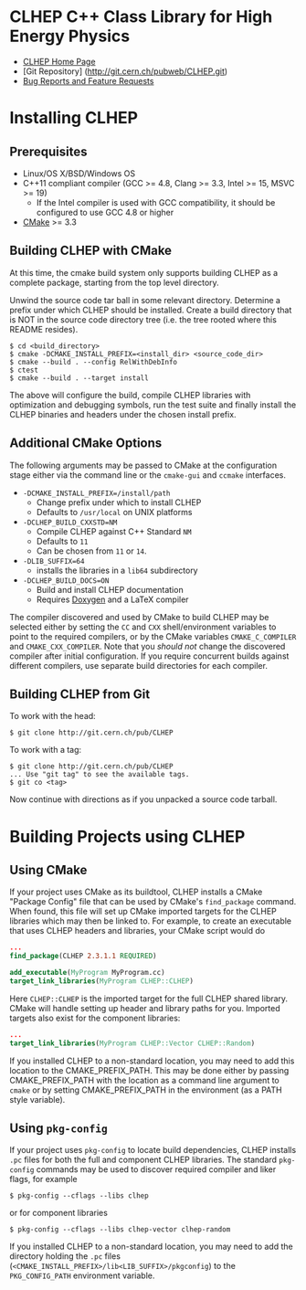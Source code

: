 CLHEP C++ Class Library for High Energy Physics
===============================================

- [CLHEP Home Page](http://proj-clhep.web.cern.ch/proj-clhep/)
- [Git Repository] (http://git.cern.ch/pubweb/CLHEP.git)
- [Bug Reports and Feature Requests](https://its.cern.ch/jira/browse/CLHEP/)

Installing CLHEP
================
Prerequisites
-------------
- Linux/OS X/BSD/Windows OS
- C++11 compliant compiler (GCC >= 4.8, Clang >= 3.3, Intel >= 15, MSVC >= 19)
  - If the Intel compiler is used with GCC compatibility, it should be configured
    to use GCC 4.8 or higher
- [CMake](http://www.cmake.org) >= 3.3

Building CLHEP with CMake
-------------------------
At this time, the cmake build system only supports building CLHEP as a 
complete package, starting from the top level directory.

Unwind the source code tar ball in some relevant directory. Determine a prefix
under which CLHEP should be installed. Create a build directory that is 
NOT in the source code directory tree (i.e. the tree rooted where this README
resides).

```
$ cd <build_directory>
$ cmake -DCMAKE_INSTALL_PREFIX=<install_dir> <source_code_dir>
$ cmake --build . --config RelWithDebInfo
$ ctest
$ cmake --build . --target install
```

The above will configure the build, compile CLHEP libraries with optimization and
debugging symbols, run the test suite and finally install the CLHEP binaries and
headers under the chosen install prefix.

Additional CMake Options
------------------------
The following arguments may be passed to CMake at the configuration stage either
via the command line or the `cmake-gui` and `ccmake` interfaces.

- `-DCMAKE_INSTALL_PREFIX=/install/path`
  - Change prefix under which to install CLHEP
  - Defaults to `/usr/local` on UNIX platforms
- `-DCLHEP_BUILD_CXXSTD=NM`
  - Compile CLHEP against C++ Standard `NM`
  - Defaults to `11`
  - Can be chosen from `11` or `14`.
- `-DLIB_SUFFIX=64`
  - installs the libraries in a `lib64` subdirectory
- `-DCLHEP_BUILD_DOCS=ON`
  - Build and install CLHEP documentation
  - Requires [Doxygen](http://www.doxygen.org) and a LaTeX compiler

The compiler discovered and used by CMake to build CLHEP may be
selected either by setting the `CC` and `CXX` shell/environment variables
to point to the required compilers, or by the CMake variables 
`CMAKE_C_COMPILER` and `CMAKE_CXX_COMPILER`. Note that you *should not*
change the discovered compiler after initial configuration. If you
require concurrent builds against different compilers, use separate
build directories for each compiler.

Building CLHEP from Git
-----------------------
To work with the head:

```
$ git clone http://git.cern.ch/pub/CLHEP
```

To work with a tag:

```
$ git clone http://git.cern.ch/pub/CLHEP
... Use "git tag" to see the available tags.
$ git co <tag>
```

Now continue with directions as if you unpacked a source code tarball.


Building Projects using CLHEP
=============================
Using CMake
-----------
If your project uses CMake as its buildtool, CLHEP installs a CMake 
"Package Config" file that can be used by CMake's `find_package` command.
When found, this file will set up CMake imported targets for the CLHEP
libraries which may then be linked to. For example, to create an
executable that uses CLHEP headers and libraries, your CMake script
would do

```cmake
...
find_package(CLHEP 2.3.1.1 REQUIRED)

add_executable(MyProgram MyProgram.cc)
target_link_libraries(MyProgram CLHEP::CLHEP)
```

Here `CLHEP::CLHEP` is the imported target for the full CLHEP shared library.
CMake will handle setting up header and library paths for you. Imported targets
also exist for the component libraries:

```cmake
...
target_link_libraries(MyProgram CLHEP::Vector CLHEP::Random)
```

If you installed CLHEP to a non-standard location, you may need to
add this location to the CMAKE_PREFIX_PATH. This may be done either by
passing CMAKE_PREFIX_PATH with the location as a command line argument 
to `cmake` or by setting CMAKE_PREFIX_PATH in the environment (as a PATH style variable).

Using `pkg-config`
------------------
If your project uses `pkg-config` to locate build dependencies, CLHEP installs
`.pc` files for both the full and component CLHEP libraries. The standard
`pkg-config` commands may be used to discover required compiler and liker 
flags, for example

```
$ pkg-config --cflags --libs clhep
```

or for component libraries

```
$ pkg-config --cflags --libs clhep-vector clhep-random
```

If you installed CLHEP to a non-standard location, you may need to add the
directory holding the `.pc` files (`<CMAKE_INSTALL_PREFIX>/lib<LIB_SUFFIX>/pkgconfig`)
to the `PKG_CONFIG_PATH` environment variable.

